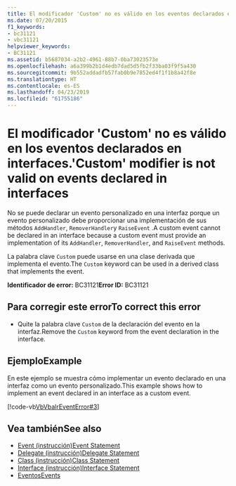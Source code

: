 ```yaml
---
title: El modificador 'Custom' no es válido en los eventos declarados en interfaces.
ms.date: 07/20/2015
f1_keywords:
- bc31121
- vbc31121
helpviewer_keywords:
- BC31121
ms.assetid: b5687034-a2b2-4961-88b7-0ba73023573e
ms.openlocfilehash: a6a399b2b1d4edb7dad5d5fb2f33ba03f9f5a430
ms.sourcegitcommit: 9b552addadfb57fab0b9e7852ed4f1f1b8a42f8e
ms.translationtype: HT
ms.contentlocale: es-ES
ms.lasthandoff: 04/23/2019
ms.locfileid: "61755186"
---
```

# <a name="custom-modifier-is-not-valid-on-events-declared-in-interfaces"></a><span data-ttu-id="8820d-102">El modificador 'Custom' no es válido en los eventos declarados en interfaces.</span><span class="sxs-lookup"><span data-stu-id="8820d-102">'Custom' modifier is not valid on events declared in interfaces</span></span>
<span data-ttu-id="8820d-103">No se puede declarar un evento personalizado en una interfaz porque un evento personalizado debe proporcionar una implementación de sus métodos `AddHandler`, `RemoverHandler`y `RaiseEvent` .</span><span class="sxs-lookup"><span data-stu-id="8820d-103">A custom event cannot be declared in an interface because a custom event must provide an implementation of its `AddHandler`, `RemoverHandler`, and `RaiseEvent` methods.</span></span>  
  
 <span data-ttu-id="8820d-104">La palabra clave `Custom` puede usarse en una clase derivada que implementa el evento.</span><span class="sxs-lookup"><span data-stu-id="8820d-104">The `Custom` keyword can be used in a derived class that implements the event.</span></span>  
  
 <span data-ttu-id="8820d-105">**Identificador de error:** BC31121</span><span class="sxs-lookup"><span data-stu-id="8820d-105">**Error ID:** BC31121</span></span>  
  
## <a name="to-correct-this-error"></a><span data-ttu-id="8820d-106">Para corregir este error</span><span class="sxs-lookup"><span data-stu-id="8820d-106">To correct this error</span></span>  
  
- <span data-ttu-id="8820d-107">Quite la palabra clave `Custom` de la declaración del evento en la interfaz.</span><span class="sxs-lookup"><span data-stu-id="8820d-107">Remove the `Custom` keyword from the event declaration in the interface.</span></span>  
  
## <a name="example"></a><span data-ttu-id="8820d-108">Ejemplo</span><span class="sxs-lookup"><span data-stu-id="8820d-108">Example</span></span>  
 <span data-ttu-id="8820d-109">En este ejemplo se muestra cómo implementar un evento declarado en una interfaz como un evento personalizado.</span><span class="sxs-lookup"><span data-stu-id="8820d-109">This example shows how to implement an event declared in an interface as a custom event.</span></span>  
  
 [!code-vb[VbVbalrEventError#3](~/samples/snippets/visualbasic/VS_Snippets_VBCSharp/VbVbalrEventError/VB/VbVbalrEventError.vb#3)]  
  
## <a name="see-also"></a><span data-ttu-id="8820d-110">Vea también</span><span class="sxs-lookup"><span data-stu-id="8820d-110">See also</span></span>

- [<span data-ttu-id="8820d-111">Event (instrucción)</span><span class="sxs-lookup"><span data-stu-id="8820d-111">Event Statement</span></span>](../../visual-basic/language-reference/statements/event-statement.md)
- [<span data-ttu-id="8820d-112">Delegate (instrucción)</span><span class="sxs-lookup"><span data-stu-id="8820d-112">Delegate Statement</span></span>](../../visual-basic/language-reference/statements/delegate-statement.md)
- [<span data-ttu-id="8820d-113">Class (instrucción)</span><span class="sxs-lookup"><span data-stu-id="8820d-113">Class Statement</span></span>](../../visual-basic/language-reference/statements/class-statement.md)
- [<span data-ttu-id="8820d-114">Interface (instrucción)</span><span class="sxs-lookup"><span data-stu-id="8820d-114">Interface Statement</span></span>](../../visual-basic/language-reference/statements/interface-statement.md)
- [<span data-ttu-id="8820d-115">Eventos</span><span class="sxs-lookup"><span data-stu-id="8820d-115">Events</span></span>](../../visual-basic/programming-guide/language-features/events/index.md)
